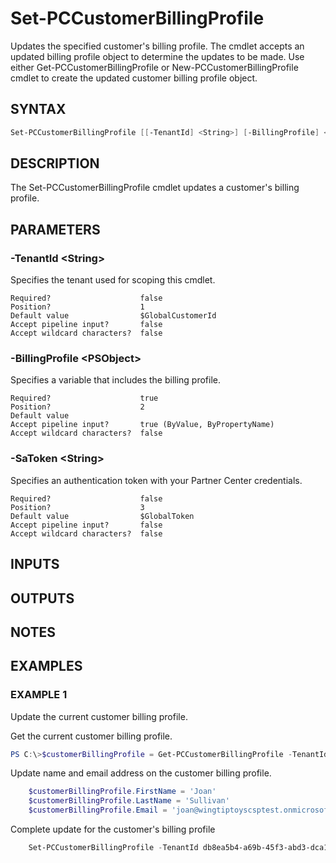 # Set-PCCustomerBillingProfile

Updates the specified customer's billing profile. The cmdlet accepts an updated billing profile object to determine the updates to be made. Use either Get-PCCustomerBillingProfile or New-PCCustomerBillingProfile cmdlet to create the updated customer billing profile object.

## SYNTAX

```powershell
Set-PCCustomerBillingProfile [[-TenantId] <String>] [-BillingProfile] <PSObject> [[-SaToken] <String>] [<CommonParameters>]
```

## DESCRIPTION

The Set-PCCustomerBillingProfile cmdlet updates a customer's billing profile.

## PARAMETERS

### -TenantId &lt;String&gt;

Specifies the tenant used for scoping this cmdlet.

```
Required?                    false
Position?                    1
Default value                $GlobalCustomerId
Accept pipeline input?       false
Accept wildcard characters?  false
```

### -BillingProfile &lt;PSObject&gt;

Specifies a variable that includes the billing profile.

```
Required?                    true
Position?                    2
Default value
Accept pipeline input?       true (ByValue, ByPropertyName)
Accept wildcard characters?  false
```

### -SaToken &lt;String&gt;

Specifies an authentication token with your Partner Center credentials.

```
Required?                    false
Position?                    3
Default value                $GlobalToken
Accept pipeline input?       false
Accept wildcard characters?  false
```

## INPUTS

## OUTPUTS

## NOTES

## EXAMPLES

### EXAMPLE 1

Update the current customer billing profile.

Get the current customer billing profile.

```powershell
PS C:\>$customerBillingProfile = Get-PCCustomerBillingProfile -TenantId db8ea5b4-a69b-45f3-abd3-dca19e87c536
```

Update name and email address on the customer billing profile.

```powershell
    $customerBillingProfile.FirstName = 'Joan'
    $customerBillingProfile.LastName = 'Sullivan'
    $customerBillingProfile.Email = 'joan@wingtiptoyscsptest.onmicrosoft.com'
```

Complete update for the customer's billing profile

```powershell
    Set-PCCustomerBillingProfile -TenantId db8ea5b4-a69b-45f3-abd3-dca19e87c536 -BillingProfile $customerBillingProfile
```
